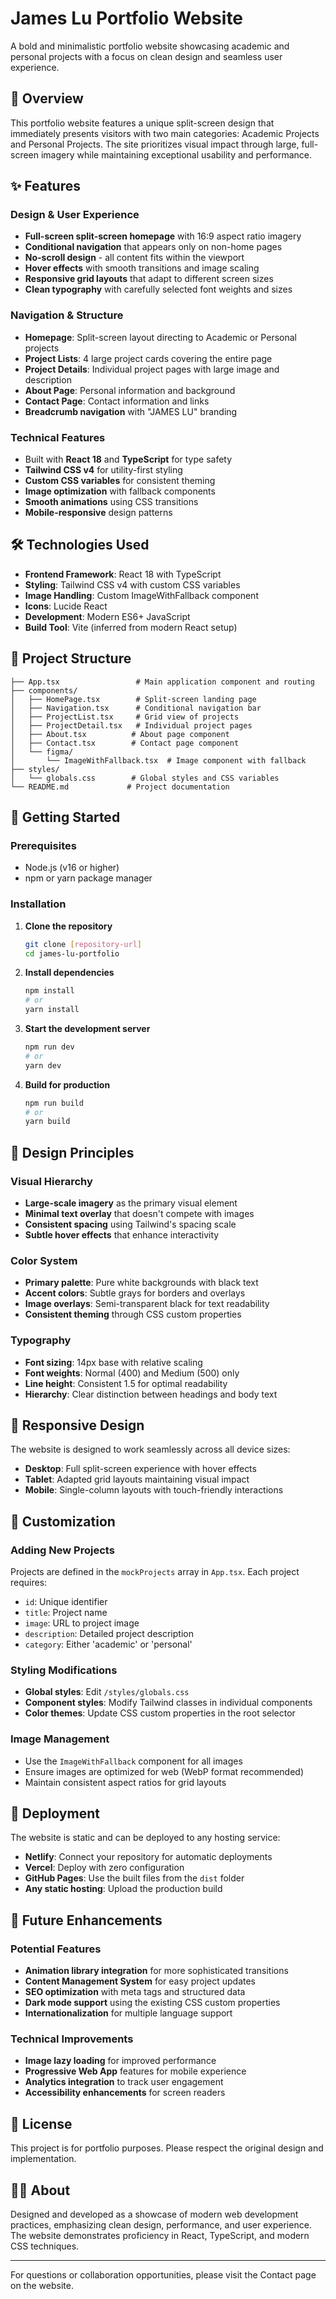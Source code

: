 # James Lu Portfolio Website

A bold and minimalistic portfolio website showcasing academic and personal projects with a focus on clean design and seamless user experience.

## 🎯 Overview

This portfolio website features a unique split-screen design that immediately presents visitors with two main categories: Academic Projects and Personal Projects. The site prioritizes visual impact through large, full-screen imagery while maintaining exceptional usability and performance.

## ✨ Features

### Design & User Experience
- **Full-screen split-screen homepage** with 16:9 aspect ratio imagery
- **Conditional navigation** that appears only on non-home pages
- **No-scroll design** - all content fits within the viewport
- **Hover effects** with smooth transitions and image scaling
- **Responsive grid layouts** that adapt to different screen sizes
- **Clean typography** with carefully selected font weights and sizes

### Navigation & Structure
- **Homepage**: Split-screen layout directing to Academic or Personal projects
- **Project Lists**: 4 large project cards covering the entire page
- **Project Details**: Individual project pages with large image and description
- **About Page**: Personal information and background
- **Contact Page**: Contact information and links
- **Breadcrumb navigation** with "JAMES LU" branding

### Technical Features
- Built with **React 18** and **TypeScript** for type safety
- **Tailwind CSS v4** for utility-first styling
- **Custom CSS variables** for consistent theming
- **Image optimization** with fallback components
- **Smooth animations** using CSS transitions
- **Mobile-responsive** design patterns

## 🛠 Technologies Used

- **Frontend Framework**: React 18 with TypeScript
- **Styling**: Tailwind CSS v4 with custom CSS variables
- **Image Handling**: Custom ImageWithFallback component
- **Icons**: Lucide React
- **Development**: Modern ES6+ JavaScript
- **Build Tool**: Vite (inferred from modern React setup)

## 📁 Project Structure

```
├── App.tsx                 # Main application component and routing
├── components/
│   ├── HomePage.tsx        # Split-screen landing page
│   ├── Navigation.tsx      # Conditional navigation bar
│   ├── ProjectList.tsx     # Grid view of projects
│   ├── ProjectDetail.tsx   # Individual project pages
│   ├── About.tsx          # About page component
│   ├── Contact.tsx        # Contact page component
│   └── figma/
│       └── ImageWithFallback.tsx  # Image component with fallback
├── styles/
│   └── globals.css        # Global styles and CSS variables
└── README.md             # Project documentation
```

## 🚀 Getting Started

### Prerequisites
- Node.js (v16 or higher)
- npm or yarn package manager

### Installation

1. **Clone the repository**
   ```bash
   git clone [repository-url]
   cd james-lu-portfolio
   ```

2. **Install dependencies**
   ```bash
   npm install
   # or
   yarn install
   ```

3. **Start the development server**
   ```bash
   npm run dev
   # or
   yarn dev
   ```

4. **Build for production**
   ```bash
   npm run build
   # or
   yarn build
   ```

## 🎨 Design Principles

### Visual Hierarchy
- **Large-scale imagery** as the primary visual element
- **Minimal text overlay** that doesn't compete with images
- **Consistent spacing** using Tailwind's spacing scale
- **Subtle hover effects** that enhance interactivity

### Color System
- **Primary palette**: Pure white backgrounds with black text
- **Accent colors**: Subtle grays for borders and overlays
- **Image overlays**: Semi-transparent black for text readability
- **Consistent theming** through CSS custom properties

### Typography
- **Font sizing**: 14px base with relative scaling
- **Font weights**: Normal (400) and Medium (500) only
- **Line height**: Consistent 1.5 for optimal readability
- **Hierarchy**: Clear distinction between headings and body text

## 📱 Responsive Design

The website is designed to work seamlessly across all device sizes:

- **Desktop**: Full split-screen experience with hover effects
- **Tablet**: Adapted grid layouts maintaining visual impact
- **Mobile**: Single-column layouts with touch-friendly interactions

## 🔧 Customization

### Adding New Projects
Projects are defined in the `mockProjects` array in `App.tsx`. Each project requires:
- `id`: Unique identifier
- `title`: Project name
- `image`: URL to project image
- `description`: Detailed project description
- `category`: Either 'academic' or 'personal'

### Styling Modifications
- **Global styles**: Edit `/styles/globals.css`
- **Component styles**: Modify Tailwind classes in individual components
- **Color themes**: Update CSS custom properties in the root selector

### Image Management
- Use the `ImageWithFallback` component for all images
- Ensure images are optimized for web (WebP format recommended)
- Maintain consistent aspect ratios for grid layouts

## 🚀 Deployment

The website is static and can be deployed to any hosting service:

- **Netlify**: Connect your repository for automatic deployments
- **Vercel**: Deploy with zero configuration
- **GitHub Pages**: Use the built files from the `dist` folder
- **Any static hosting**: Upload the production build

## 🔮 Future Enhancements

### Potential Features
- **Animation library integration** for more sophisticated transitions
- **Content Management System** for easy project updates
- **SEO optimization** with meta tags and structured data
- **Dark mode support** using the existing CSS custom properties
- **Internationalization** for multiple language support

### Technical Improvements
- **Image lazy loading** for improved performance
- **Progressive Web App** features for mobile experience
- **Analytics integration** to track user engagement
- **Accessibility enhancements** for screen readers

## 📄 License

This project is for portfolio purposes. Please respect the original design and implementation.

## 👨‍💻 About

Designed and developed as a showcase of modern web development practices, emphasizing clean design, performance, and user experience. The website demonstrates proficiency in React, TypeScript, and modern CSS techniques.

---

For questions or collaboration opportunities, please visit the Contact page on the website.